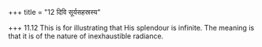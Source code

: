+++
title = "12 दिवि सूर्यसहस्रस्य"

+++
11.12 This is for illustrating that His splendour is infinite. The
meaning is that it is of the nature of inexhaustible radiance.
